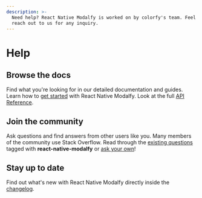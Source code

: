 ```yaml
---
description: >-
  Need help? React Native Modalfy is worked on by colorfy's team. Feel free to
  reach out to us for any inquiry.
---
```


# Help

## Browse the docs

Find what you're looking for in our detailed documentation and guides. Learn how to [get started](../) with React Native Modalfy. Look at the full [API Reference](https://colorfy-software.gitbook.io/react-native-modalfy/api-reference).

## Join the community

Ask questions and find answers from other users like you. Many members of the community use Stack Overflow. Read through the [existing questions](https://stackoverflow.com/questions/tagged/react-native-modalfy) tagged with **react-native-modalfy** or [ask your own](https://stackoverflow.com/questions/ask)!

## Stay up to date

Find out what's new with React Native Modalfy directly inside the [changelog](https://github.com/colorfy-software/react-native-modalfy/blob/master/CHANGELOG.md).

